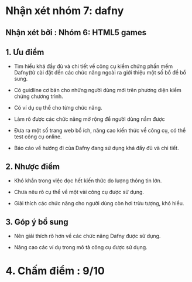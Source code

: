 # Nhận xét nhóm 7: dafny
## Nhận xét bởi : Nhóm 6: HTML5 games  

## 1. Ưu điểm  

- Tìm hiểu khá đầy đủ và chi tiết về công cụ kiểm chứng phần mềm Dafny(từ cài đặt đến các chức năng ngoài ra giới thiệu một số bổ đề bổ sung.    

- Có guidline cơ bản cho những người dùng mới trên phương diện kiểm chứng chương trình.  

- Có ví dụ cụ thể cho từng chức năng.  

- Làm rõ được các chức năng mở rộng để người dùng nắm được  

- Đưa ra một số trang web bổ ích, nâng cao kiến thức về công cụ, có thể test công cụ online.  

- Báo cáo về hướng đi của Dafny đang sử dụng khá đầy đủ và chi tiết.

## 2. Nhược điểm  

- Khó khắn trong việc đọc hết kiến thức do lượng thông tin lớn.  

- Chưa nêu rõ cụ thể về một vài công cụ được sử dụng.  

- Giải thích các chức năng cho người dùng còn hơi trừu tượng, khó hiểu.  

## 3. Góp ý bổ sung  

- Nên giải thích rõ hơn về các chức năng Dafny được sử dụng.    

- Nâng cao các ví dụ trong mô tả công cụ được sử dụng.  

# 4. Chấm điểm : 9/10
